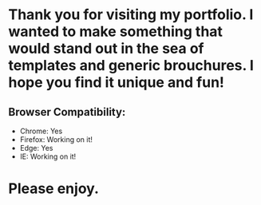 # Thank you for visiting my portfolio. I wanted to make something that would stand out in the sea of templates and generic brouchures. I hope you find it unique and fun!


## Browser Compatibility: 
* Chrome: Yes
* Firefox: Working on it!
* Edge: Yes
* IE: Working on it!


# Please enjoy.
